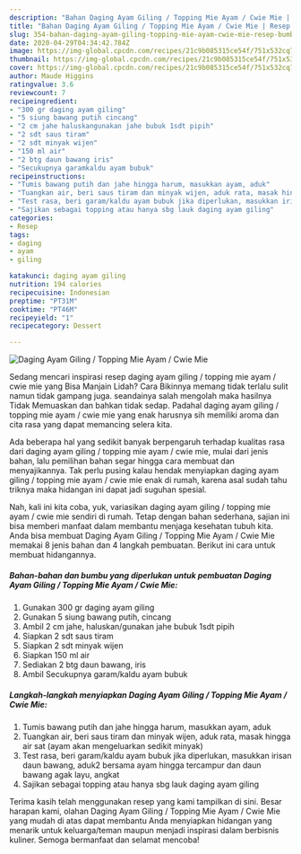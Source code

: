 ```yaml
---
description: "Bahan Daging Ayam Giling / Topping Mie Ayam / Cwie Mie | Resep Bumbu Daging Ayam Giling / Topping Mie Ayam / Cwie Mie Yang Lezat"
title: "Bahan Daging Ayam Giling / Topping Mie Ayam / Cwie Mie | Resep Bumbu Daging Ayam Giling / Topping Mie Ayam / Cwie Mie Yang Lezat"
slug: 354-bahan-daging-ayam-giling-topping-mie-ayam-cwie-mie-resep-bumbu-daging-ayam-giling-topping-mie-ayam-cwie-mie-yang-lezat
date: 2020-04-29T04:34:42.784Z
image: https://img-global.cpcdn.com/recipes/21c9b085315ce54f/751x532cq70/daging-ayam-giling-topping-mie-ayam-cwie-mie-foto-resep-utama.jpg
thumbnail: https://img-global.cpcdn.com/recipes/21c9b085315ce54f/751x532cq70/daging-ayam-giling-topping-mie-ayam-cwie-mie-foto-resep-utama.jpg
cover: https://img-global.cpcdn.com/recipes/21c9b085315ce54f/751x532cq70/daging-ayam-giling-topping-mie-ayam-cwie-mie-foto-resep-utama.jpg
author: Maude Higgins
ratingvalue: 3.6
reviewcount: 7
recipeingredient:
- "300 gr daging ayam giling"
- "5 siung bawang putih cincang"
- "2 cm jahe haluskangunakan jahe bubuk 1sdt pipih"
- "2 sdt saus tiram"
- "2 sdt minyak wijen"
- "150 ml air"
- "2 btg daun bawang iris"
- "Secukupnya garamkaldu ayam bubuk"
recipeinstructions:
- "Tumis bawang putih dan jahe hingga harum, masukkan ayam, aduk"
- "Tuangkan air, beri saus tiram dan minyak wijen, aduk rata, masak hingga air sat (ayam akan mengeluarkan sedikit minyak)"
- "Test rasa, beri garam/kaldu ayam bubuk jika diperlukan, masukkan irisan daun bawang, aduk2 bersama ayam hingga tercampur dan daun bawang agak layu, angkat"
- "Sajikan sebagai topping atau hanya sbg lauk daging ayam giling"
categories:
- Resep
tags:
- daging
- ayam
- giling

katakunci: daging ayam giling 
nutrition: 194 calories
recipecuisine: Indonesian
preptime: "PT31M"
cooktime: "PT46M"
recipeyield: "1"
recipecategory: Dessert

---
```



![Daging Ayam Giling / Topping Mie Ayam / Cwie Mie](https://img-global.cpcdn.com/recipes/21c9b085315ce54f/751x532cq70/daging-ayam-giling-topping-mie-ayam-cwie-mie-foto-resep-utama.jpg)

Sedang mencari inspirasi resep daging ayam giling / topping mie ayam / cwie mie yang Bisa Manjain Lidah? Cara Bikinnya memang tidak terlalu sulit namun tidak gampang juga. seandainya salah mengolah maka hasilnya Tidak Memuaskan dan bahkan tidak sedap. Padahal daging ayam giling / topping mie ayam / cwie mie yang enak harusnya sih memiliki aroma dan cita rasa yang dapat memancing selera kita.



Ada beberapa hal yang sedikit banyak berpengaruh terhadap kualitas rasa dari daging ayam giling / topping mie ayam / cwie mie, mulai dari jenis bahan, lalu pemilihan bahan segar hingga cara membuat dan menyajikannya. Tak perlu pusing kalau hendak menyiapkan daging ayam giling / topping mie ayam / cwie mie enak di rumah, karena asal sudah tahu triknya maka hidangan ini dapat jadi suguhan spesial.


Nah, kali ini kita coba, yuk, variasikan daging ayam giling / topping mie ayam / cwie mie sendiri di rumah. Tetap dengan bahan sederhana, sajian ini bisa memberi manfaat dalam membantu menjaga kesehatan tubuh kita. Anda bisa membuat Daging Ayam Giling / Topping Mie Ayam / Cwie Mie memakai 8 jenis bahan dan 4 langkah pembuatan. Berikut ini cara untuk membuat hidangannya.

<!--inarticleads1-->

##### Bahan-bahan dan bumbu yang diperlukan untuk pembuatan Daging Ayam Giling / Topping Mie Ayam / Cwie Mie:

1. Gunakan 300 gr daging ayam giling
1. Gunakan 5 siung bawang putih, cincang
1. Ambil 2 cm jahe, haluskan/gunakan jahe bubuk 1sdt pipih
1. Siapkan 2 sdt saus tiram
1. Siapkan 2 sdt minyak wijen
1. Siapkan 150 ml air
1. Sediakan 2 btg daun bawang, iris
1. Ambil Secukupnya garam/kaldu ayam bubuk




<!--inarticleads2-->

##### Langkah-langkah menyiapkan Daging Ayam Giling / Topping Mie Ayam / Cwie Mie:

1. Tumis bawang putih dan jahe hingga harum, masukkan ayam, aduk
1. Tuangkan air, beri saus tiram dan minyak wijen, aduk rata, masak hingga air sat (ayam akan mengeluarkan sedikit minyak)
1. Test rasa, beri garam/kaldu ayam bubuk jika diperlukan, masukkan irisan daun bawang, aduk2 bersama ayam hingga tercampur dan daun bawang agak layu, angkat
1. Sajikan sebagai topping atau hanya sbg lauk daging ayam giling




Terima kasih telah menggunakan resep yang kami tampilkan di sini. Besar harapan kami, olahan Daging Ayam Giling / Topping Mie Ayam / Cwie Mie yang mudah di atas dapat membantu Anda menyiapkan hidangan yang menarik untuk keluarga/teman maupun menjadi inspirasi dalam berbisnis kuliner. Semoga bermanfaat dan selamat mencoba!
